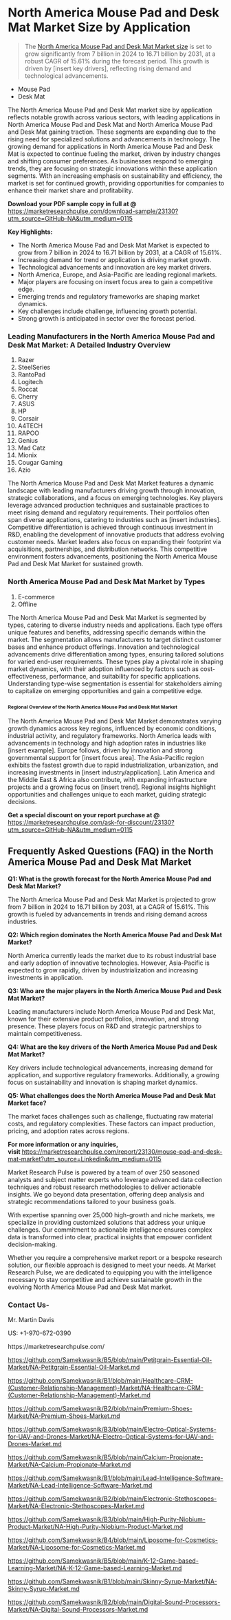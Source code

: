 <h1>North America Mouse Pad and Desk Mat Market&nbsp;Size by Application</h1><blockquote><p>The <a href="https://marketresearchpulse.com/download-sample/23130?utm_source=GitHub-NA&amp;utm_medium=0115">North America Mouse Pad and Desk Mat Market size</a> is set to grow significantly from 7 billion in 2024 to 16.71 billion by 2031, at a robust CAGR of 15.61% during the forecast period. This growth is driven by [insert key drivers], reflecting rising demand and technological advancements.</p></blockquote><ul><li>Mouse Pad<li> Desk Mat</li></ul><p>The North America Mouse Pad and Desk Mat market size by application reflects notable growth across various sectors, with leading applications in North America Mouse Pad and Desk Mat and North America Mouse Pad and Desk Mat gaining traction. These segments are expanding due to the rising need for specialized solutions and advancements in technology. The growing demand for applications in North America Mouse Pad and Desk Mat is expected to continue fueling the market, driven by industry changes and shifting consumer preferences. As businesses respond to emerging trends, they are focusing on strategic innovations within these application segments. With an increasing emphasis on sustainability and efficiency, the market is set for continued growth, providing opportunities for companies to enhance their market share and profitability.</p><p><strong>Download your PDF sample copy in full at @ </strong><a href="https://marketresearchpulse.com/download-sample/23130?utm_source=GitHub-NA&amp;utm_medium=0115">https://marketresearchpulse.com/download-sample/23130?utm_source=GitHub-NA&amp;utm_medium=0115</a></p><p><strong>Key Highlights: </strong></p><ul><li>The North America Mouse Pad and Desk Mat Market is expected to grow from 7 billion in 2024 to 16.71 billion by 2031, at a CAGR of 15.61%.</li><li>Increasing demand for trend or application is driving market growth.</li><li>Technological advancements and innovation are key market drivers.</li><li>North America, Europe, and Asia-Pacific are leading regional markets.</li><li>Major players are focusing on insert focus area to gain a competitive edge.</li><li>Emerging trends and regulatory frameworks are shaping market dynamics.</li><li>Key challenges include challenge, influencing growth potential.</li><li>Strong growth is anticipated in sector over the forecast period.</li></ul><h3>Leading Manufacturers in the North America Mouse Pad and Desk Mat Market: A Detailed Industry Overview</h3><ol><li>Razer</li><li>SteelSeries</li><li>RantoPad</li><li>Logitech</li><li>Roccat</li><li>Cherry</li><li>ASUS</li><li>HP</li><li>Corsair</li><li>A4TECH</li><li>RAPOO</li><li>Genius</li><li>Mad Catz</li><li>Mionix</li><li>Cougar Gaming</li><li>Azio</li></ol><div class="flex max-w-full flex-col flex-grow"><div class="min-h-8 text-message flex w-full flex-col items-end gap-2 whitespace-normal break-words [.text-message+&amp;]:mt-5" dir="auto" data-message-author-role="assistant" data-message-id="fd8432e4-4910-450d-b182-61b7bfb0a01f" data-message-model-slug="gpt-4o"><div class="flex w-full flex-col gap-1 empty:hidden first:pt-[3px]"><div class="markdown prose w-full break-words dark:prose-invert light"><p>The North America Mouse Pad and Desk Mat Market features a dynamic landscape with leading manufacturers driving growth through innovation, strategic collaborations, and a focus on emerging technologies. Key players leverage advanced production techniques and sustainable practices to meet rising demand and regulatory requirements. Their portfolios often span diverse applications, catering to industries such as [insert industries]. Competitive differentiation is achieved through continuous investment in R&amp;D, enabling the development of innovative products that address evolving customer needs. Market leaders also focus on expanding their footprint via acquisitions, partnerships, and distribution networks. This competitive environment fosters advancements, positioning the North America Mouse Pad and Desk Mat Market for sustained growth.</p></div></div></div></div><h3>North America Mouse Pad and Desk Mat Market by Types</h3><ol><li>E-commerce<li> Offline</li></ol><div class="flex max-w-full flex-col flex-grow"><div class="min-h-8 text-message flex w-full flex-col items-end gap-2 whitespace-normal break-words [.text-message+&amp;]:mt-5" dir="auto" data-message-author-role="assistant" data-message-id="084470be-0bb7-4664-bddf-5156b4f41249" data-message-model-slug="gpt-4o-mini"><div class="flex w-full flex-col gap-1 empty:hidden first:pt-[3px]"><div class="markdown prose w-full break-words dark:prose-invert light"><p>The North America Mouse Pad and Desk Mat Market is segmented by types, catering to diverse industry needs and applications. Each type offers unique features and benefits, addressing specific demands within the market. The segmentation allows manufacturers to target distinct customer bases and enhance product offerings. Innovation and technological advancements drive differentiation among types, ensuring tailored solutions for varied end-user requirements. These types play a pivotal role in shaping market dynamics, with their adoption influenced by factors such as cost-effectiveness, performance, and suitability for specific applications. Understanding type-wise segmentation is essential for stakeholders aiming to capitalize on emerging opportunities and gain a competitive edge.</p></div></div></div></div><h3><span style="font-size: 11px;">Regional Overview of the North America Mouse Pad and Desk Mat Market</span></h3><div class="flex max-w-full flex-col flex-grow"><div class="min-h-8 text-message flex w-full flex-col items-end gap-2 whitespace-normal break-words [.text-message+&amp;]:mt-5" dir="auto" data-message-author-role="assistant" data-message-id="e9038762-ce64-4e30-91c9-9bd413514231" data-message-model-slug="gpt-4o-mini"><div class="flex w-full flex-col gap-1 empty:hidden first:pt-[3px]"><div class="markdown prose w-full break-words dark:prose-invert light"><p>The North America Mouse Pad and Desk Mat Market demonstrates varying growth dynamics across key regions, influenced by economic conditions, industrial activity, and regulatory frameworks. North America leads with advancements in technology and high adoption rates in industries like [insert example]. Europe follows, driven by innovation and strong governmental support for [insert focus area]. The Asia-Pacific region exhibits the fastest growth due to rapid industrialization, urbanization, and increasing investments in [insert industry/application]. Latin America and the Middle East &amp; Africa also contribute, with expanding infrastructure projects and a growing focus on [insert trend]. Regional insights highlight opportunities and challenges unique to each market, guiding strategic decisions.</p></div></div></div></div><p><strong>Get a special discount on your report purchase at @ </strong><a href="https://marketresearchpulse.com/ask-for-discount/23130?utm_source=GitHub-NA&amp;utm_medium=0115">https://marketresearchpulse.com/ask-for-discount/23130?utm_source=GitHub-NA&amp;utm_medium=0115</a></p><h2>Frequently Asked Questions (FAQ) in the North America Mouse Pad and Desk Mat Market</h2><p><strong>Q1: What is the growth forecast for the North America Mouse Pad and Desk Mat Market?</strong></p><p>The North America Mouse Pad and Desk Mat Market is projected to grow from 7 billion in 2024 to 16.71 billion by 2031, at a CAGR of 15.61%. This growth is fueled by advancements in trends and rising demand across industries.</p><p><strong>Q2: Which region dominates the North America Mouse Pad and Desk Mat Market?</strong></p><p>North America currently leads the market due to its robust industrial base and early adoption of innovative technologies. However, Asia-Pacific is expected to grow rapidly, driven by industrialization and increasing investments in application.</p><p><strong>Q3: Who are the major players in the North America Mouse Pad and Desk Mat Market?</strong></p><p>Leading manufacturers include North America Mouse Pad and Desk Mat, known for their extensive product portfolios, innovation, and strong presence. These players focus on R&amp;D and strategic partnerships to maintain competitiveness.</p><p><strong>Q4: What are the key drivers of the North America Mouse Pad and Desk Mat Market?</strong></p><p>Key drivers include technological advancements, increasing demand for application, and supportive regulatory frameworks. Additionally, a growing focus on sustainability and innovation is shaping market dynamics.</p><p><strong>Q5: What challenges does the North America Mouse Pad and Desk Mat Market face?</strong></p><p>The market faces challenges such as challenge, fluctuating raw material costs, and regulatory complexities. These factors can impact production, pricing, and adoption rates across regions.</p><p><strong>For more information or any inquiries, visit&nbsp;</strong><a href="https://marketresearchpulse.com/report/23130/mouse-pad-and-desk-mat-market?utm_source=Linkedin&utm_medium=0115">https://marketresearchpulse.com/report/23130/mouse-pad-and-desk-mat-market?utm_source=Linkedin&utm_medium=0115</a></p><p>Market Research Pulse is powered by a team of over 250 seasoned analysts and subject matter experts who leverage advanced data collection techniques and robust research methodologies to deliver actionable insights. We go beyond data presentation, offering deep analysis and strategic recommendations tailored to your business goals.</p><p>With expertise spanning over 25,000 high-growth and niche markets, we specialize in providing customized solutions that address your unique challenges. Our commitment to actionable intelligence ensures complex data is transformed into clear, practical insights that empower confident decision-making.</p><p>Whether you require a comprehensive market report or a bespoke research solution, our flexible approach is designed to meet your needs. At Market Research Pulse, we are dedicated to equipping you with the intelligence necessary to stay competitive and achieve sustainable growth in the evolving North America Mouse Pad and Desk Mat market.</p><h3><strong>Contact Us-</strong></h3><p>Mr. Martin Davis</p><p>US: +1-970-672-0390</p><p>https://marketresearchpulse.com/</p><p><a href="https://github.com/Samekwasnik/B5/blob/main/Petitgrain-Essential-Oil-Market/NA-Petitgrain-Essential-Oil-Market.md">https://github.com/Samekwasnik/B5/blob/main/Petitgrain-Essential-Oil-Market/NA-Petitgrain-Essential-Oil-Market.md</a></p><p><a href="https://github.com/Samekwasnik/B1/blob/main/Healthcare-CRM-(Customer-Relationship-Management)-Market/NA-Healthcare-CRM-(Customer-Relationship-Management)-Market.md">https://github.com/Samekwasnik/B1/blob/main/Healthcare-CRM-(Customer-Relationship-Management)-Market/NA-Healthcare-CRM-(Customer-Relationship-Management)-Market.md</a></p><p><a href="https://github.com/Samekwasnik/B2/blob/main/Premium-Shoes-Market/NA-Premium-Shoes-Market.md">https://github.com/Samekwasnik/B2/blob/main/Premium-Shoes-Market/NA-Premium-Shoes-Market.md</a></p><p><a href="https://github.com/Samekwasnik/B3/blob/main/Electro-Optical-Systems-for-UAV-and-Drones-Market/NA-Electro-Optical-Systems-for-UAV-and-Drones-Market.md">https://github.com/Samekwasnik/B3/blob/main/Electro-Optical-Systems-for-UAV-and-Drones-Market/NA-Electro-Optical-Systems-for-UAV-and-Drones-Market.md</a></p><p><a href="https://github.com/Samekwasnik/B5/blob/main/Calcium-Propionate-Market/NA-Calcium-Propionate-Market.md">https://github.com/Samekwasnik/B5/blob/main/Calcium-Propionate-Market/NA-Calcium-Propionate-Market.md</a></p><p><a href="https://github.com/Samekwasnik/B1/blob/main/Lead-Intelligence-Software-Market/NA-Lead-Intelligence-Software-Market.md">https://github.com/Samekwasnik/B1/blob/main/Lead-Intelligence-Software-Market/NA-Lead-Intelligence-Software-Market.md</a></p><p><a href="https://github.com/Samekwasnik/B2/blob/main/Electronic-Stethoscopes-Market/NA-Electronic-Stethoscopes-Market.md">https://github.com/Samekwasnik/B2/blob/main/Electronic-Stethoscopes-Market/NA-Electronic-Stethoscopes-Market.md</a></p><p><a href="https://github.com/Samekwasnik/B3/blob/main/High-Purity-Niobium-Product-Market/NA-High-Purity-Niobium-Product-Market.md">https://github.com/Samekwasnik/B3/blob/main/High-Purity-Niobium-Product-Market/NA-High-Purity-Niobium-Product-Market.md</a></p><p><a href="https://github.com/Samekwasnik/B4/blob/main/Liposome-for-Cosmetics-Market/NA-Liposome-for-Cosmetics-Market.md">https://github.com/Samekwasnik/B4/blob/main/Liposome-for-Cosmetics-Market/NA-Liposome-for-Cosmetics-Market.md</a></p><p><a href="https://github.com/Samekwasnik/B5/blob/main/K-12-Game-based-Learning-Market/NA-K-12-Game-based-Learning-Market.md">https://github.com/Samekwasnik/B5/blob/main/K-12-Game-based-Learning-Market/NA-K-12-Game-based-Learning-Market.md</a></p><p><a href="https://github.com/Samekwasnik/B1/blob/main/Skinny-Syrup-Market/NA-Skinny-Syrup-Market.md">https://github.com/Samekwasnik/B1/blob/main/Skinny-Syrup-Market/NA-Skinny-Syrup-Market.md</a></p><p><a href="https://github.com/Samekwasnik/B2/blob/main/Digital-Sound-Processors-Market/NA-Digital-Sound-Processors-Market.md">https://github.com/Samekwasnik/B2/blob/main/Digital-Sound-Processors-Market/NA-Digital-Sound-Processors-Market.md</a></p>
